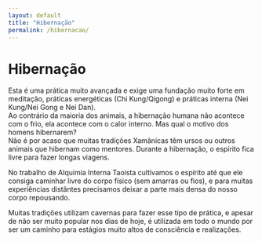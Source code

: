 ```yaml
---
layout: default
title: "Hibernação"
permalink: /hibernacao/
---
```


# Hibernação
 
Esta é uma prática muito avançada e exige uma fundação muito forte em meditação, práticas energéticas (Chi Kung/Qigong) e práticas interna (Nei Kung/Nei Gong e Nei Dan).  
Ao contrário da maioria dos animais, a hibernação humana não acontece com o frio, ela acontece com o calor interno. Mas qual o motivo dos homens hibernarem?  
Não é por acaso que muitas tradições Xamânicas têm ursos ou outros animais que hibernam como mentores. Durante a hibernação, o espírito fica livre para fazer longas viagens.  

 
No trabalho de Alquimia Interna Taoista cultivamos o espírito até que ele consiga caminhar livre do corpo físico (sem amarras ou fios), e para muitas experiências distântes precisamos deixar a parte mais densa do nosso corpo repousando.  

 
Muitas tradições utilizam cavernas para fazer esse tipo de prática, e apesar de não ser muito popular nos dias de hoje, é utilizada em todo o mundo por ser um caminho para estágios muito altos de consciência e realizações.
